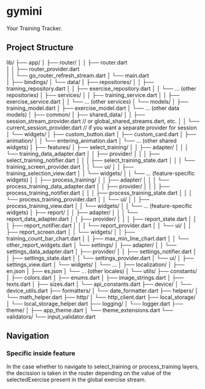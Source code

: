 # gymini

Your Training Tracker.

## Project Structure
lib/
├── app/
│   ├── router/
│   │   ├── router.dart             
│   │   ├── router_provider.dart    
│   │   └── go_router_refresh_stream.dart 
│   └── main.dart                  
│
├── bindings/
│   └── data/
│       ├── repositories/
│       │   ├── training_repository.dart
│       │   ├── exercise_repository.dart
│       │   └── ... (other repositories)
│       ├── services/
│       │   ├── training_service.dart
│       │   ├── exercise_service.dart
│       │   └── ... (other services)
│       └── models/
│           ├── training_model.dart
│           ├── exercise_model.dart
│           └── ... (other data models)
│
├── common/
│   ├── shared_data/
│   │   ├── session_stream_provider.dart   // or global_shared_streams.dart, etc.
│   │   └── current_session_provider.dart  // if you want a separate provider for session
│   └── widgets/
│       ├── custom_button.dart
│       ├── custom_card.dart
│       ├── animation/
│       │   └── entering_animation.dart
│       └── ... (other shared widgets)
│
├── features/
│   ├── select_training/
│   │   ├── adapter/
│   │   │   └── training_data_adapter.dart
│   │   ├── provider/
│   │   │   ├── select_training_notifier.dart
│   │   │   ├── select_training_state.dart
│   │   │   └── training_screen_provider.dart
│   │   └── ui/
│   │       ├── training_selection_view.dart
│   │       └── widgets/
│   │           └── ... (feature-specific widgets)
│
│   ├── process_training/
│   │   ├── adapter/
│   │   │   └── process_training_data_adapter.dart
│   │   ├── provider/
│   │   │   ├── process_training_notifier.dart
│   │   │   ├── process_training_state.dart
│   │   │   └── process_training_provider.dart
│   │   └── ui/
│   │       ├── process_training_view.dart
│   │       └── widgets/
│   │           └── ... (feature-specific widgets)
│   ├── report/
│   │   ├── adapter/
│   │   │   └── report_data_adapter.dart
│   │   ├── provider/
│   │   │   ├── report_state.dart
│   │   │   ├── report_notifier.dart
│   │   │   └── report_provider.dart
│   │   └── ui/
│   │       ├── report_screen.dart
│   │       └── widgets/
│   │           ├── training_count_bar_chart.dart
│   │           ├── max_min_line_chart.dart
│   │           └── other_report_widgets.dart
│   └── settings/
│       ├── adapter/
│       │   └── settings_data_adapter.dart
│       ├── provider/
│       │   ├── settings_notifier.dart
│       │   ├── settings_state.dart
│       │   └── settings_provider.dart
│       └── ui/
│           ├── settings_view.dart
│           └── widgets/
│               └── ...
│
├── localization/
│   ├── en.json
│   ├── es.json
│   └── ... (other locales)
│
└── utils/
    ├── constants/
    │   ├── colors.dart
    │   ├── enums.dart
    │   ├── image_strings.dart
    │   ├── texts.dart
    │   ├── sizes.dart
    │   └── api_constants.dart
    ├── device/
    │   └── device_utils.dart
    ├── formatters/
    │   └── date_formatter.dart
    ├── helpers/
    │   └── math_helper.dart
    ├── http/
    │   └── http_client.dart
    ├── local_storage/
    │   └── local_storage_helper.dart
    ├── logging/
    │   └── logger.dart
    ├── theme/
    │   ├── app_theme.dart
    │   └── theme_extensions.dart
    └── validators/
        └── input_validator.dart


## Navigation
### Specific inside feature
In the case whether to navigate to select_training or process_training layers, the decission is taken in the router depending on the value of the selectedExercise present in the global exercise stream.